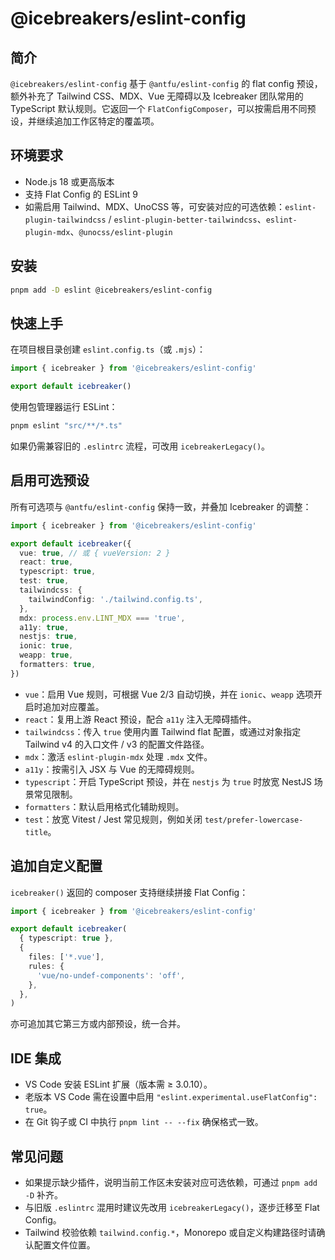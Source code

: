 # @icebreakers/eslint-config

## 简介

`@icebreakers/eslint-config` 基于 `@antfu/eslint-config` 的 flat config 预设，额外补充了 Tailwind CSS、MDX、Vue 无障碍以及 Icebreaker 团队常用的 TypeScript 默认规则。它返回一个 `FlatConfigComposer`，可以按需启用不同预设，并继续追加工作区特定的覆盖项。

## 环境要求

- Node.js 18 或更高版本
- 支持 Flat Config 的 ESLint 9
- 如需启用 Tailwind、MDX、UnoCSS 等，可安装对应的可选依赖：`eslint-plugin-tailwindcss` / `eslint-plugin-better-tailwindcss`、`eslint-plugin-mdx`、`@unocss/eslint-plugin`

## 安装

```bash
pnpm add -D eslint @icebreakers/eslint-config
```

## 快速上手

在项目根目录创建 `eslint.config.ts`（或 `.mjs`）：

```ts
import { icebreaker } from '@icebreakers/eslint-config'

export default icebreaker()
```

使用包管理器运行 ESLint：

```bash
pnpm eslint "src/**/*.ts"
```

如果仍需兼容旧的 `.eslintrc` 流程，可改用 `icebreakerLegacy()`。

## 启用可选预设

所有可选项与 `@antfu/eslint-config` 保持一致，并叠加 Icebreaker 的调整：

```ts
import { icebreaker } from '@icebreakers/eslint-config'

export default icebreaker({
  vue: true, // 或 { vueVersion: 2 }
  react: true,
  typescript: true,
  test: true,
  tailwindcss: {
    tailwindConfig: './tailwind.config.ts',
  },
  mdx: process.env.LINT_MDX === 'true',
  a11y: true,
  nestjs: true,
  ionic: true,
  weapp: true,
  formatters: true,
})
```

- `vue`：启用 Vue 规则，可根据 Vue 2/3 自动切换，并在 `ionic`、`weapp` 选项开启时追加对应覆盖。
- `react`：复用上游 React 预设，配合 `a11y` 注入无障碍插件。
- `tailwindcss`：传入 `true` 使用内置 Tailwind flat 配置，或通过对象指定 Tailwind v4 的入口文件 / v3 的配置文件路径。
- `mdx`：激活 `eslint-plugin-mdx` 处理 `.mdx` 文件。
- `a11y`：按需引入 JSX 与 Vue 的无障碍规则。
- `typescript`：开启 TypeScript 预设，并在 `nestjs` 为 `true` 时放宽 NestJS 场景常见限制。
- `formatters`：默认启用格式化辅助规则。
- `test`：放宽 Vitest / Jest 常见规则，例如关闭 `test/prefer-lowercase-title`。

## 追加自定义配置

`icebreaker()` 返回的 composer 支持继续拼接 Flat Config：

```ts
import { icebreaker } from '@icebreakers/eslint-config'

export default icebreaker(
  { typescript: true },
  {
    files: ['*.vue'],
    rules: {
      'vue/no-undef-components': 'off',
    },
  },
)
```

亦可追加其它第三方或内部预设，统一合并。

## IDE 集成

- VS Code 安装 ESLint 扩展（版本需 ≥ 3.0.10）。
- 老版本 VS Code 需在设置中启用 `"eslint.experimental.useFlatConfig": true`。
- 在 Git 钩子或 CI 中执行 `pnpm lint -- --fix` 确保格式一致。

## 常见问题

- 如果提示缺少插件，说明当前工作区未安装对应可选依赖，可通过 `pnpm add -D` 补齐。
- 与旧版 `.eslintrc` 混用时建议先改用 `icebreakerLegacy()`，逐步迁移至 Flat Config。
- Tailwind 校验依赖 `tailwind.config.*`，Monorepo 或自定义构建路径时请确认配置文件位置。
